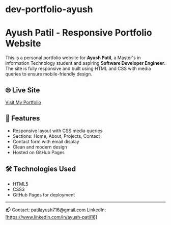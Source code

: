 # dev-portfolio-ayush
# Ayush Patil - Responsive Portfolio Website

This is a personal portfolio website for **Ayush Patil**, a Master's in Information Technology student and aspiring **Software Developer Engineer**. The site is fully responsive and built using HTML and CSS with media queries to ensure mobile-friendly design.

## 🌐 Live Site
[Visit My Portfolio](https://ayushadv16.github.io/dev-portfolio-ayush/)

## 📌 Features
- Responsive layout with CSS media queries
- Sections: Home, About, Projects, Contact
- Contact form with email display
- Clean and modern design
- Hosted on GitHub Pages

## 🛠️ Technologies Used
- HTML5
- CSS3
- GitHub Pages for deployment

---

📬 Contact: [patilayush716@gmail.com](mailto:patilayush716@gmail.com)
   LinkedIn:[https://www.linkedin.com/in/ayush-patil16]
